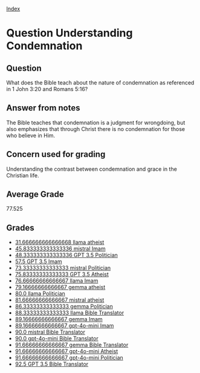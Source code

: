 
[Index](../../index.md)
# Question Understanding Condemnation
## Question
What does the Bible teach about the nature of condemnation as referenced in 1 John 3:20 and Romans 5:16?

## Answer from notes
The Bible teaches that condemnation is a judgment for wrongdoing, but also emphasizes that through Christ there is no condemnation for those who believe in Him.

## Concern used for grading
Understanding the contrast between condemnation and grace in the Christian life.

## Average Grade
77.525

## Grades
 * [31.666666666666668 llama atheist](../answers/llama_atheist/Understanding_Condemnation.md)
 * [45.833333333333336 mistral Imam](../answers/mistral_Imam/Understanding_Condemnation.md)
 * [48.333333333333336 GPT 3.5 Politician](../answers/GPT_3.5_Politician/Understanding_Condemnation.md)
 * [57.5 GPT 3.5 Imam](../answers/GPT_3.5_Imam/Understanding_Condemnation.md)
 * [73.33333333333333 mistral Politician](../answers/mistral_Politician/Understanding_Condemnation.md)
 * [75.83333333333333 GPT 3.5 Atheist](../answers/GPT_3.5_Atheist/Understanding_Condemnation.md)
 * [76.66666666666667 llama Imam](../answers/llama_Imam/Understanding_Condemnation.md)
 * [79.16666666666667 gemma atheist](../answers/gemma_atheist/Understanding_Condemnation.md)
 * [80.0 llama Politician](../answers/llama_Politician/Understanding_Condemnation.md)
 * [81.66666666666667 mistral atheist](../answers/mistral_atheist/Understanding_Condemnation.md)
 * [86.33333333333333 gemma Politician](../answers/gemma_Politician/Understanding_Condemnation.md)
 * [88.33333333333333 llama Bible Translator](../answers/llama_Bible_Translator/Understanding_Condemnation.md)
 * [89.16666666666667 gemma Imam](../answers/gemma_Imam/Understanding_Condemnation.md)
 * [89.16666666666667 gpt-4o-mini Imam](../answers/gpt-4o-mini_Imam/Understanding_Condemnation.md)
 * [90.0 mistral Bible Translator](../answers/mistral_Bible_Translator/Understanding_Condemnation.md)
 * [90.0 gpt-4o-mini Bible Translator](../answers/gpt-4o-mini_Bible_Translator/Understanding_Condemnation.md)
 * [91.66666666666667 gemma Bible Translator](../answers/gemma_Bible_Translator/Understanding_Condemnation.md)
 * [91.66666666666667 gpt-4o-mini Atheist](../answers/gpt-4o-mini_Atheist/Understanding_Condemnation.md)
 * [91.66666666666667 gpt-4o-mini Politician](../answers/gpt-4o-mini_Politician/Understanding_Condemnation.md)
 * [92.5 GPT 3.5 Bible Translator](../answers/GPT_3.5_Bible_Translator/Understanding_Condemnation.md)
